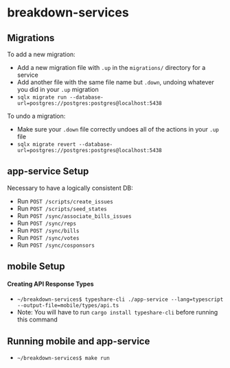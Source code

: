 # breakdown-services

## Migrations

To add a new migration:

- Add a new migration file with `.up` in the `migrations/` directory for a service
- Add another file with the same file name but `.down`, undoing whatever you did in your `.up` migration
- `sqlx migrate run --database-url=postgres://postgres:postgres@localhost:5438`

To undo a migration:

- Make sure your `.down` file correctly undoes all of the actions in your `.up` file
- `sqlx migrate revert --database-url=postgres://postgres:postgres@localhost:5438`

## app-service Setup

Necessary to have a logically consistent DB:

- Run `POST /scripts/create_issues`
- Run `POST /scripts/seed_states`
- Run `POST /sync/associate_bills_issues`
- Run `POST /sync/reps`
- Run `POST /sync/bills`
- Run `POST /sync/votes`
- Run `POST /sync/cosponsors`

## mobile Setup

#### Creating API Response Types

- `~/breakdown-services$ typeshare-cli ./app-service --lang=typescript --output-file=mobile/types/api.ts`
- Note: You will have to run `cargo install typeshare-cli` before running this command

## Running mobile and app-service

- `~/breakdown-services$ make run`
